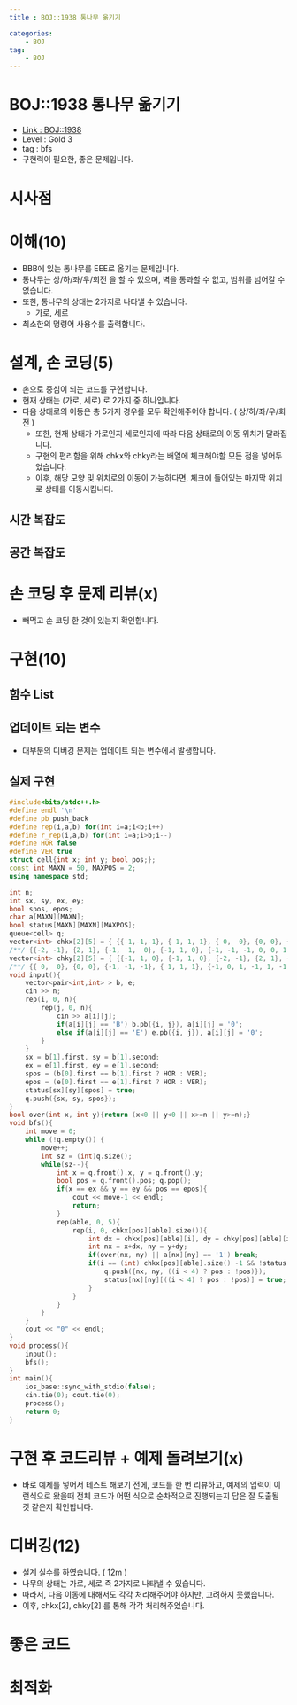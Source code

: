 ```yaml
---
title : BOJ::1938 통나무 옮기기

categories:
    - BOJ
tag:
    - BOJ
---
```

# BOJ::1938 통나무 옮기기
- [Link : BOJ::1938](https://www.acmicpc.net/problem/1938)
- Level : Gold 3
- tag : bfs
- 구현력이 필요한, 좋은 문제입니다.

# 시사점

# 이해(10)
- BBB에 있는 통나무를 EEE로 옮기는 문제입니다.
- 통나무는 상/하/좌/우/회전 을 할 수 있으며, 벽을 통과할 수 없고, 범위를 넘어갈 수 없습니다.
- 또한, 통나무의 상태는 2가지로 나타낼 수 있습니다.
  - 가로, 세로
- 최소한의 명령어 사용수를 출력합니다.

# 설계, 손 코딩(5)
- 손으로 중심이 되는 코드를 구현합니다.
- 현재 상태는 (가로, 세로) 로 2가지 중 하나입니다.
- 다음 상태로의 이동은 총 5가지 경우를 모두 확인해주어야 합니다. ( 상/하/좌/우/회전 )
  - 또한, 현재 상태가 가로인지 세로인지에 따라 다음 상태로의 이동 위치가 달라집니다.
  - 구현의 편리함을 위해 chkx와 chky라는 배열에 체크해야할 모든 점을 넣어두었습니다.
  - 이후, 해당 모양 및 위치로의 이동이 가능하다면, 체크에 들어있는 마지막 위치로 상태를 이동시킵니다.

## 시간 복잡도

## 공간 복잡도

# 손 코딩 후 문제 리뷰(x)
- 빼먹고 손 코딩 한 것이 있는지 확인합니다.

# 구현(10)

## 함수 List 

## 업데이트 되는 변수
- 대부분의 디버깅 문제는 업데이트 되는 변수에서 발생합니다.

## 실제 구현 

```cpp
#include<bits/stdc++.h>
#define endl '\n'
#define pb push_back
#define rep(i,a,b) for(int i=a;i<b;i++)
#define r_rep(i,a,b) for(int i=a;i>b;i--)
#define HOR false
#define VER true
struct cell{int x; int y; bool pos;};
const int MAXN = 50, MAXPOS = 2;
using namespace std;

int n;
int sx, sy, ex, ey;
bool spos, epos;
char a[MAXN][MAXN];
bool status[MAXN][MAXN][MAXPOS];
queue<cell> q;
vector<int> chkx[2][5] = { {{-1,-1,-1}, { 1, 1, 1}, { 0,  0}, {0, 0}, {-1, -1, -1, 0, 0, 1, 1, 1, 0}},
/**/ {{-2, -1}, {2, 1}, {-1,  1,  0}, {-1, 1, 0}, {-1, -1, -1, 0, 0, 1, 1, 1, 0}}};
vector<int> chky[2][5] = { {{-1, 1, 0}, {-1, 1, 0}, {-2, -1}, {2, 1}, {-1, 0, 1, -1, 1, -1, 0, 1, 0}},
/**/ {{ 0,  0}, {0, 0}, {-1, -1, -1}, { 1, 1, 1}, {-1, 0, 1, -1, 1, -1, 0, 1, 0}}};
void input(){
    vector<pair<int,int> > b, e;
    cin >> n;
    rep(i, 0, n){
        rep(j, 0, n){
            cin >> a[i][j];
            if(a[i][j] == 'B') b.pb({i, j}), a[i][j] = '0';
            else if(a[i][j] == 'E') e.pb({i, j}), a[i][j] = '0';
        }
    }
    sx = b[1].first, sy = b[1].second;
    ex = e[1].first, ey = e[1].second;
    spos = (b[0].first == b[1].first ? HOR : VER);
    epos = (e[0].first == e[1].first ? HOR : VER);
    status[sx][sy][spos] = true;
    q.push({sx, sy, spos});
}
bool over(int x, int y){return (x<0 || y<0 || x>=n || y>=n);}
void bfs(){
    int move = 0;
    while (!q.empty()) {
        move++;
        int sz = (int)q.size();
        while(sz--){
            int x = q.front().x, y = q.front().y;
            bool pos = q.front().pos; q.pop();
            if(x == ex && y == ey && pos == epos){
                cout << move-1 << endl;
                return;
            }
            rep(able, 0, 5){
                rep(i, 0, chkx[pos][able].size()){
                    int dx = chkx[pos][able][i], dy = chky[pos][able][i];
                    int nx = x+dx, ny = y+dy;
                    if(over(nx, ny) || a[nx][ny] == '1') break;
                    if(i == (int) chkx[pos][able].size() -1 && !status[nx][ny][((i < 4) ? pos : !pos)]){
                        q.push({nx, ny, ((i < 4) ? pos : !pos)});
                        status[nx][ny][((i < 4) ? pos : !pos)] = true;
                    }
                }
            }
        }
    }
    cout << "0" << endl;
}
void process(){
    input();
    bfs();
}
int main(){
    ios_base::sync_with_stdio(false);
    cin.tie(0); cout.tie(0);
    process();
    return 0;
}
```

# 구현 후 코드리뷰 + 예제 돌려보기(x)
- 바로 예제를 넣어서 테스트 해보기 전에, 코드를 한 번 리뷰하고, 예제의 입력이 이런식으로 왔을때
  전체 코드가 어떤 식으로 순차적으로 진행되는지 답은 잘 도출될 것 같은지 확인합니다.

# 디버깅(12)
- 설계 실수를 하였습니다. ( 12m )
- 나무의 상태는 가로, 세로 즉 2가지로 나타낼 수 있습니다.
- 따라서, 다음 이동에 대해서도 각각 처리해주어야 하지만, 고려하지 못했습니다.
- 이후, chkx[2], chky[2] 를 통해 각각 처리해주었습니다.

# 좋은 코드

# 최적화
